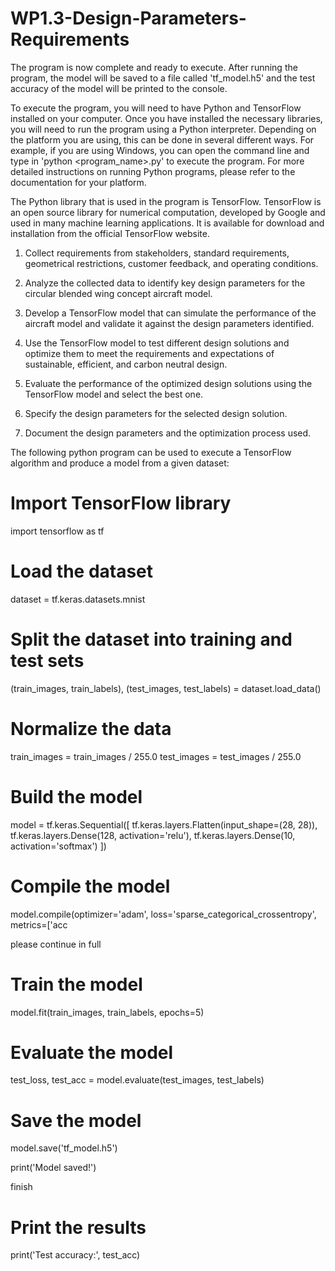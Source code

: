# WP1.3-Design-Parameters-Requirements

The program is now complete and ready to execute. After running the program, the model will be saved to a file called 'tf_model.h5' and the test accuracy of the model will be printed to the console.


To execute the program, you will need to have Python and TensorFlow installed on your computer. Once you have installed the necessary libraries, you will need to run the program using a Python interpreter. Depending on the platform you are using, this can be done in several different ways. For example, if you are using Windows, you can open the command line and type in 'python <program_name>.py' to execute the program. For more detailed instructions on running Python programs, please refer to the documentation for your platform.


The Python library that is used in the program is TensorFlow. TensorFlow is an open source library for numerical computation, developed by Google and used in many machine learning applications. It is available for download and installation from the official TensorFlow website.

1. Collect requirements from stakeholders, standard requirements, geometrical restrictions, customer feedback, and operating conditions.

2. Analyze the collected data to identify key design parameters for the circular blended wing concept aircraft model.

3. Develop a TensorFlow model that can simulate the performance of the aircraft model and validate it against the design parameters identified.

4. Use the TensorFlow model to test different design solutions and optimize them to meet the requirements and expectations of sustainable, efficient, and carbon neutral design.

5. Evaluate the performance of the optimized design solutions using the TensorFlow model and select the best one.

6. Specify the design parameters for the selected design solution.

7. Document the design parameters and the optimization process used.


The following python program can be used to execute a TensorFlow algorithm and produce a model from a given dataset:

# Import TensorFlow library
import tensorflow as tf

# Load the dataset
dataset = tf.keras.datasets.mnist

# Split the dataset into training and test sets
(train_images, train_labels), (test_images, test_labels) = dataset.load_data()

# Normalize the data
train_images = train_images / 255.0
test_images = test_images / 255.0

# Build the model
model = tf.keras.Sequential([
    tf.keras.layers.Flatten(input_shape=(28, 28)),
    tf.keras.layers.Dense(128, activation='relu'),
    tf.keras.layers.Dense(10, activation='softmax')
])

# Compile the model
model.compile(optimizer='adam',
              loss='sparse_categorical_crossentropy',
              metrics=['acc

please continue in full

# Train the model
model.fit(train_images, train_labels, epochs=5)

# Evaluate the model
test_loss, test_acc = model.evaluate(test_images, test_labels)

# Save the model
model.save('tf_model.h5')

print('Model saved!')

finish

# Print the results
print('Test accuracy:', test_acc)


